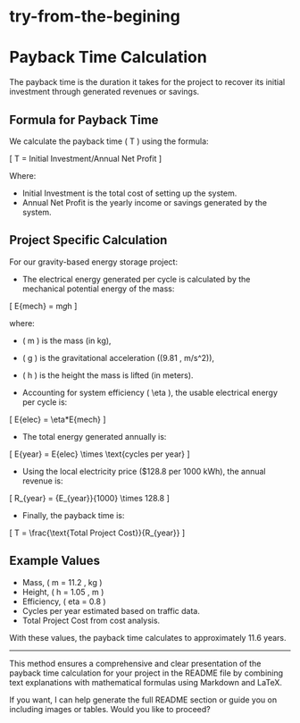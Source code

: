 # try-from-the-begining
# Payback Time Calculation

The payback time is the duration it takes for the project to recover its initial investment through generated revenues or savings.

## Formula for Payback Time

We calculate the payback time \( T \) using the formula:

\[
T = Initial Investment/Annual Net Profit
\]

Where:
- Initial Investment is the total cost of setting up the system.
- Annual Net Profit is the yearly income or savings generated by the system.

## Project Specific Calculation

For our gravity-based energy storage project:

- The electrical energy generated per cycle is calculated by the mechanical potential energy of the mass:

\[
E{mech} = m*g*h
\]

where:
- \( m \) is the mass (in kg),
- \( g \) is the gravitational acceleration (\(9.81 \, m/s^2\)),
- \( h \) is the height the mass is lifted (in meters).

- Accounting for system efficiency \( \eta \), the usable electrical energy per cycle is:

\[
E{elec} = \eta*E{mech}
\]

- The total energy generated annually is:

\[
E{year} = E{elec} \times \text{cycles per year}
\]

- Using the local electricity price ($128.8 per 1000 kWh), the annual revenue is:

\[
R_{year} = {E_{year}}{1000} \times 128.8
\]

- Finally, the payback time is:

\[
T = \frac{\text{Total Project Cost}}{R_{year}}
\]

## Example Values

- Mass, \( m = 11.2 \, kg \)
- Height, \( h = 1.05 \, m \)
- Efficiency, \( eta = 0.8 \)
- Cycles per year estimated based on traffic data.
- Total Project Cost from cost analysis.

With these values, the payback time calculates to approximately 11.6 years.

---

This method ensures a comprehensive and clear presentation of the payback time calculation for your project in the README file by combining text explanations with mathematical formulas using Markdown and LaTeX.

If you want, I can help generate the full README section or guide you on including images or tables. Would you like to proceed?
